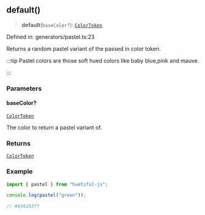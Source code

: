 ## default()

> **default**(`baseColor?`): [`ColorToken`](../types.md#colortoken)

Defined in: generators/pastel.ts:23

Returns a random pastel variant of the passed in color token.

:::tip
Pastel colors are those soft hued colors like baby blue,pink and mauve.

:::

### Parameters

#### baseColor?

[`ColorToken`](../types.md#colortoken)

The color to return a pastel variant of.

### Returns

[`ColorToken`](../types.md#colortoken)

### Example

```ts
import { pastel } from "huetiful-js";

console.log(pastel("green"));

// #036103ff
```
